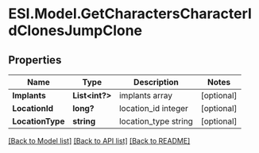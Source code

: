 # ESI.Model.GetCharactersCharacterIdClonesJumpClone
## Properties

Name | Type | Description | Notes
------------ | ------------- | ------------- | -------------
**Implants** | **List&lt;int?&gt;** | implants array | [optional] 
**LocationId** | **long?** | location_id integer | [optional] 
**LocationType** | **string** | location_type string | [optional] 

[[Back to Model list]](../README.md#documentation-for-models) [[Back to API list]](../README.md#documentation-for-api-endpoints) [[Back to README]](../README.md)

